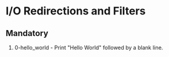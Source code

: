 # I/O Redirections and Filters

## Mandatory

1. 0-hello_world - Print "Hello World" followed by a blank line.

